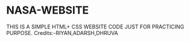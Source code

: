 # NASA-WEBSITE
THIS IS A SIMPLE HTML+ CSS WEBSITE CODE JUST FOR PRACTICING PURPOSE.
Credits:-RIYAN,ADARSH,DHRUVA

